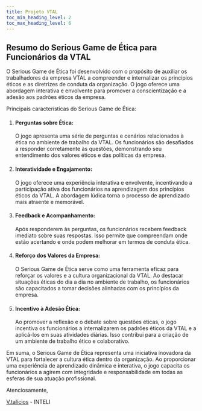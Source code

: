 ```yaml
---
title: Projeto VTAL
toc_min_heading_level: 2
toc_max_heading_level: 6
---
```


## Resumo do Serious Game de Ética para Funcionários da VTAL

O Serious Game de Ética foi desenvolvido com o propósito de auxiliar os trabalhadores da empresa VTAL a compreender e internalizar os princípios éticos e as diretrizes de conduta da organização. O jogo oferece uma abordagem interativa e envolvente para promover a conscientização e a adesão aos padrões éticos da empresa.

Principais características do Serious Game de Ética:

1. #### Perguntas sobre Ética:
    O jogo apresenta uma série de perguntas e cenários relacionados à ética no ambiente de trabalho da VTAL. Os funcionários são desafiados a responder corretamente às questões, demonstrando seu entendimento dos valores éticos e das políticas da empresa.

2. #### Interatividade e Engajamento:
    O jogo oferece uma experiência interativa e envolvente, incentivando a participação ativa dos funcionários na aprendizagem dos princípios éticos da VTAL. A abordagem lúdica torna o processo de aprendizado mais atraente e memorável.

3. #### Feedback e Acompanhamento:
    Após responderem às perguntas, os funcionários recebem feedback imediato sobre suas respostas. Isso permite que compreendam onde estão acertando e onde podem melhorar em termos de conduta ética.

4. #### Reforço dos Valores da Empresa:
    O Serious Game de Ética serve como uma ferramenta eficaz para reforçar os valores e a cultura organizacional da VTAL. Ao destacar situações éticas do dia a dia no ambiente de trabalho, os funcionários são capacitados a tomar decisões alinhadas com os princípios da empresa.

5. #### Incentivo à Adesão Ética:
    Ao promover a reflexão e o debate sobre questões éticas, o jogo incentiva os funcionários a internalizarem os padrões éticos da VTAL e a aplicá-los em suas atividades diárias. Isso contribui para a criação de um ambiente de trabalho ético e colaborativo.

Em suma, o Serious Game de Ética representa uma iniciativa inovadora da VTAL para fortalecer a cultura ética dentro da organização. Ao proporcionar uma experiência de aprendizado dinâmica e interativa, o jogo capacita os funcionários a agirem com integridade e responsabilidade em todas as esferas de sua atuação profissional.

Atenciosamente,

[V.talícios](https://github.com/2023M1T8-Inteli/grupo2) - INTELI